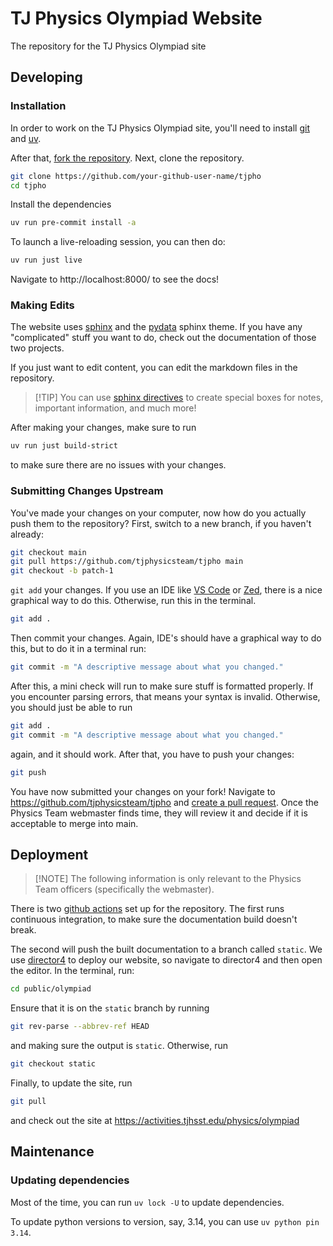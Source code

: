 # TJ Physics Olympiad Website

The repository for the TJ Physics Olympiad site

## Developing

### Installation

In order to work on the TJ Physics Olympiad site, you'll need to install
[git](https://git-scm.com/downloads) and [uv](https://docs.astral.sh/uv/#getting-started).

After that, [fork the repository](https://docs.github.com/en/pull-requests/collaborating-with-pull-requests/working-with-forks/fork-a-repo).
Next, clone the repository.

```bash
git clone https://github.com/your-github-user-name/tjpho
cd tjpho
```

Install the dependencies

```bash
uv run pre-commit install -a
```

To launch a live-reloading session, you can then do:

```bash
uv run just live
```

Navigate to http://localhost:8000/ to see the docs!

### Making Edits

The website uses [sphinx](https://www.sphinx-doc.org/) and the [pydata](https://pydata-sphinx-theme.readthedocs.io/en/stable/)
sphinx theme. If you have any "complicated" stuff you want to do,
check out the documentation of those two projects.

If you just want to edit content, you can edit the markdown files in the repository.

> \[!TIP\]
> You can use [sphinx directives](https://myst-parser.readthedocs.io/en/latest/syntax/roles-and-directives.html)
> to create special boxes for notes, important information, and much more!

After making your changes, make sure to run

```bash
uv run just build-strict
```

to make sure there are no issues with your changes.

### Submitting Changes Upstream

You've made your changes on your computer, now how do you actually push them to the repository?
First, switch to a new branch, if you haven't already:

```bash
git checkout main
git pull https://github.com/tjphysicsteam/tjpho main
git checkout -b patch-1
```

`git add` your changes. If you use an IDE like [VS Code](https://code.visualstudio.com/)
or [Zed](https://zed.dev), there is a nice graphical way to do this. Otherwise, run this in the terminal.

```bash
git add .
```

Then commit your changes. Again, IDE's should have a graphical way to do this, but to do
it in a terminal run:

```bash
git commit -m "A descriptive message about what you changed."
```

After this, a mini check will run to make sure stuff is formatted properly.
If you encounter parsing errors, that means your syntax is invalid.
Otherwise, you should just be able to run

```bash
git add .
git commit -m "A descriptive message about what you changed."
```

again, and it should work. After that, you have to push your changes:

```bash
git push
```

You have now submitted your changes on your fork! Navigate to https://github.com/tjphysicsteam/tjpho
and [create a pull request](https://docs.github.com/en/pull-requests/collaborating-with-pull-requests/proposing-changes-to-your-work-with-pull-requests/creating-a-pull-request-from-a-fork).
Once the Physics Team webmaster finds time, they will review it and decide if it is acceptable to
merge into main.

## Deployment

> \[!NOTE\]
> The following information is only relevant to the Physics Team officers (specifically the webmaster).

There is two [github actions](https://docs.github.com/en/actions/about-github-actions/understanding-github-actions)
set up for the repository. The first runs continuous integration, to make sure the documentation build
doesn't break.

The second will push the built documentation to a branch called `static`. We use [director4](https://director.tjhsst.edu)
to deploy our website, so navigate to director4 and then open the editor. In the terminal, run:

```bash
cd public/olympiad
```

Ensure that it is on the `static` branch by running

```bash
git rev-parse --abbrev-ref HEAD
```

and making sure the output is `static`. Otherwise, run

```bash
git checkout static
```

Finally, to update the site, run

```bash
git pull
```

and check out the site at https://activities.tjhsst.edu/physics/olympiad

## Maintenance

### Updating dependencies

Most of the time, you can run `uv lock -U` to update dependencies.

To update python versions to version, say, 3.14, you can use `uv python pin 3.14`.
